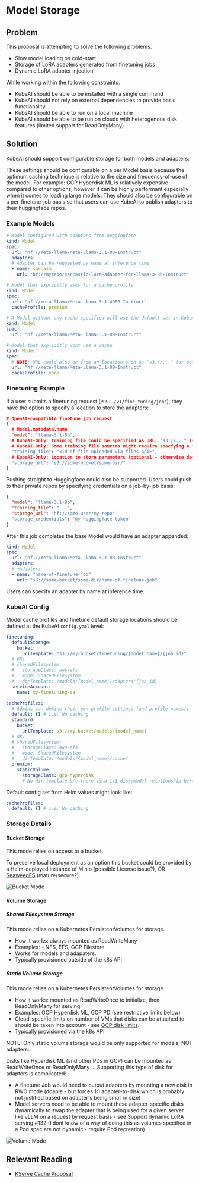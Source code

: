 # Model Storage

## Problem

This proposal is attempting to solve the following problems:

* Slow model loading on cold-start
* Storage of LoRA adapters generated from finetuning jobs
* Dynamic LoRA adapter injection

While working within the following constraints:

* KubeAI should be able to be installed with a single command
* KubeAI should not rely on external dependencies to provide basic functionality
* KubeAI should be able to run on a local machine
* KubeAI should be able to be run on clouds with heterogenous disk features (limited support for ReadOnlyMany)

## Solution

KubeAI should support configurable storage for both models and adapters.

These settings should be configurable on a per Model basis because the optimum caching technique is relative to the size and frequency-of-use of the model. For example: GCP Hyperdisk ML is relatively expensive compared to other options, however it can be highly performant especially when it comes to loading large models. They should also be configurable on a per-finetune-job basis so that users can use KubeAI to publish adapters to their huggingface repos.

### Example Models

```yaml
# Model configured with adapters from huggingface
kind: Model
spec:
  url: "hf://meta-llama/Meta-Llama-3.1-8B-Instruct"
  adapters:
  # Adapter can be requested by name at inference time
  - name: sarcasm
    url: "hf://myrepo/sarcastic-lora-adapter-for-llama-3-8b-Instruct"

# Model that explicitly asks for a cache profile
kind: Model
spec:
  url: "hf://meta-llama/Meta-Llama-3.1-405B-Instruct"
  cacheProfile: premium

# A Model without any cache specified will use the default set in KubeAI's config.yaml
kind: Model
spec:
  url: "hf://meta-llama/Meta-Llama-3.1-8B-Instruct"

# Model that explicitly wont use a cache
kind: Model
spec:
  # NOTE: URL could also be from an location such as "s3://..." (or possibly a shared filesystem like EFS?)
  url: "hf://meta-llama/Meta-Llama-3.1-8B-Instruct"
  cacheProfile: none
```

### Finetuning Example

If a user submits a finetuning request (`POST /v1/fine_tuning/jobs`), they have the option to specify a location to store the adapters:

```json
# OpenAI-compatible finetune job request
{
  # Model.metadata.name
  "model": "llama-3.1-8b",
  # KubeAI-Only: Training file could be specified as URL: "s3://..." (signed URLs could be used for auth)
  # KubeAI-Only: Some training file sources might require specfying a "training_file_credentials" field.
  "training_file": "<id-of-file-uploaded-via-files-api>",
  # KubeAI-Only: Location to store parameters (optional - otherwise default in KubeAI config is used)
  "storage_url": "s3://some-bucket/some-dir/"
}
```

Pushing straight to Huggingface could also be supported. Users could push to their private repos by specifying credentials on a job-by-job basis:

```json
{
  "model": "llama-3.1-8b",
  "training_file": "...",
  "storage_url": "hf://some-user/my-repo"
  "storage_credentials": "my-huggingface-token"
}
```

After this job completes the base Model would have an adapter appended:

```yaml
kind: Model
spec:
  url: "hf://meta-llama/Meta-Llama-3.1-8B-Instruct"
  adapters:
  # +Adapter:
  - name: "name-of-finetune-job"
    url: "s3://some-bucket/some-dir/name-of-finetune-job"
```

Users can specify an adapter by name at inference time.

### KubeAI Config

Model cache profiles and finetune default storage locations should be defined at the KubeAI `config.yaml` level:

```yaml
finetuning:
  defaultStorage:
    bucket:
      urlTemplate: "s3://my-bucket/finetuning/{model_name}/{job_id}"
  # OR:
  # sharedFilesystem:
  #   storageClass: aws-efs
  #   mode: SharedFilesystem
  #   dirTemplate: /models/{model_name}/adapters/{job_id}
  serviceAccount:
    name: my-finetuning-sa
  
cacheProfiles:
  # Admins can define their own profile settings (and profile names):
  default: {} # i.e. No caching
  standard:
    bucket:
      urlTemplate: s3://my-bucket/models/{model_name}
  # OR:
  # sharedFilesystem:
  #   storageClass: aws-efs
  #   mode: SharedFilesystem
  #   dirTemplate: /models/{model_name}/cache/
  premium:
    staticVolume:
      storageClass: gcp-hyperdisk
      # No dir template b/c there is a 1:1 disk:model relationship here
```

Default config set from Helm values might look like:

```yaml
cacheProfiles:
  default: {} # i.e. No caching
```

### Storage Details

#### Bucket Storage

This mode relies on access to a bucket.

To preserve local deployment as an option this bucket could be provided by a Helm-deployed instance of Minio (possible License issue?), OR [SeaweedFS](https://github.com/seaweedfs/seaweedfs) (mature/secure?).

![Bucket Mode](./diagrams/model-mgmt-buckets.excalidraw.png)

#### Volume Storage

##### Shared Filesystem Storage

This mode relies on a Kubernetes PersistentVolumes for storage.

- How it works: always mounted as ReadWriteMany
- Examples:  - NFS, EFS, GCP Filestore
- Works for models and adapaters.
- Typically provisioned outside of the k8s API

##### Static Volume Storage

This mode relies on a Kubernetes PersistentVolumes for storage.

- How it works: mounted as ReadWriteOnce to initialize, then ReadOnlyMany for serving
- Examples: GCP Hyperdisk ML, GCP PD (see restrictive limits below)
- Cloud-specific limits on number of VMs that disks can be attached to should be taken into account - see [GCP disk limits](https://cloud.google.com/compute/docs/disks/sharing-disks-between-vms#restrictions_for_sharing_disks_in_read-only_mode).
- Typically provisioned via the k8s API

NOTE: Only static volume storage would be only supported for models, NOT adapters:

Disks like Hyperdisk ML (and other PDs in GCP) can be mounted as ReadWriteOnce or ReadOnlyMany ... Supporting this type of disk for adapters is complicated:

* A finetune Job would need to output adapters by mounting a new disk in RWO mode (doable - but forces 1:1 adapter-to-disk which is probably not justified based on adapter's being small in size)
* Model servers need to be able to mount these adapter-specific disks dynamically to swap the adapter that is being used for a given server like vLLM on a request by request basis - see Support dynamic LoRA serving #132 (I dont know of a way of doing this as volumes specified in a Pod spec are not dynamic - require Pod recreation)

![Volume Mode](./diagrams/model-mgmt-volumes.excalidraw.png)

## Relevant Reading

* [KServe Cache Proposal](https://docs.google.com/document/d/1nao8Ws3tonO2zNAzdmXTYa0hECZNoP2SV_z9Zg0PzLA)
